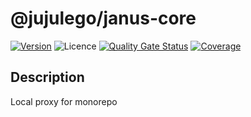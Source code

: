 # @jujulego/janus-core
[![Version](https://img.shields.io/npm/v/@jujulego/janus-core)](https://www.npmjs.com/package/@jujulego/janus-core)
![Licence](https://img.shields.io/github/license/jujulego/janus)
[![Quality Gate Status](https://sonarcloud.io/api/project_badges/measure?project=jujulego_janus-core&metric=alert_status)](https://sonarcloud.io/dashboard?id=jujulego_janus-core)
[![Coverage](https://sonarcloud.io/api/project_badges/measure?project=jujulego_janus-core&metric=coverage)](https://sonarcloud.io/dashboard?id=jujulego_janus-core)

## Description
Local proxy for monorepo
